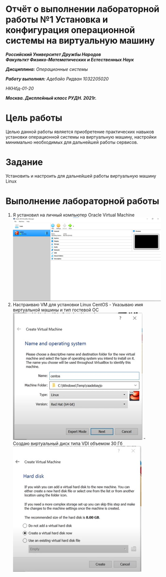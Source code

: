 # Отчёт о выполнении лабораторной работы №1 Установка и конфигурация операционной системы на виртуальную машину
***Российский Университет Дружбы Народов***  
***Факульткт Физико-Математических и Естественных Наук***  

 ***Дисциплина:*** *Операционные системы*  
 
 ***Работу выполнял:*** *Адебайо Ридван*
  *1032205020*  
 
 *НКНбд-01-20*  
 
 ***Москва. Дисплейный класс РУДН. 2021г.*** 
 
# Цель работы

Целью данной работы является приобретение практических навыков установки операционной системы на виртуальную машину, настройки минимально необходимых для
дальнейшей работы сервисов.

# Задание
Установить и настроить для дальнейшей работы виртуальную машину Linux

# Выполнение лабораторной работы
1. Я установил на личный компьютер Oracle Virtual Machine  
   ![Oracle VM](https://github.com/PrinceKay145/os-intro/blob/master/Lab01/image/1.jpg)
2. Настраиваю VM для установки Linux CentOS
        - Указываю имя виртуальной машины и тип гостевой ОС
        ![Имя ВМ и тип ОС](https://github.com/PrinceKay145/os-intro/blob/master/Lab01/image/002.jpg)
         - Создаю виртуальный диск типа VDI объемом 30 Гб
         ![Выбор типа диска](https://github.com/PrinceKay145/os-intro/blob/master/Lab01/image/003.jpg)
   

